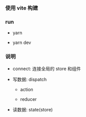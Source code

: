 ### 使用 vite 构建

### run

- yarn

- yarn dev

### 说明

- connect: 连接全局的 store 和组件

- 写数据: dispatch

  - action

  - reducer

- 读数据: state(store)
